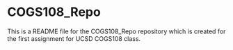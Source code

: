 # COGS108_Repo
This is a README file for the COGS108_Repo repository which is created for the first assignment for UCSD COGS108 class.
